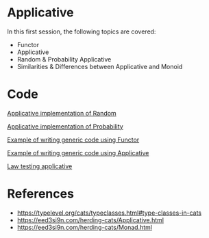 # Applicative

In this first session, the following topics are covered:
- Functor
- Applicative
- Random & Probability Applicative
- Similarities & Differences between Applicative and Monoid

# Code

[Applicative implementation of Random](../src/main/scala/net/vankaam/fpdemo/session2/applicative/RandomInstance.scala)

[Applicative implementation of Probability](../src/main/scala/net/vankaam/fpdemo/session2/applicative/ProbabilityInstance.scala)

[Example of writing generic code using Functor](../src/main/scala/net/vankaam/fpdemo/session2/applicative/1.Gamble.sc)

[Example of writing generic code using Applicative](../src/main/scala/net/vankaam/fpdemo/session2/applicative/2.CountHeads.sc)

[Law testing applicative](../src/test/scala/net/vankaam/fpdemo/session2/applicative/ProbabilitySuite.scala)

# References

- https://typelevel.org/cats/typeclasses.html#type-classes-in-cats
- https://eed3si9n.com/herding-cats/Applicative.html
- https://eed3si9n.com/herding-cats/Monad.html
